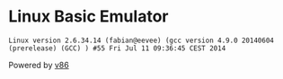 # Linux Basic Emulator


```
Linux version 2.6.34.14 (fabian@eevee) (gcc version 4.9.0 20140604 (prerelease) (GCC) ) #55 Fri Jul 11 09:36:45 CEST 2014
```


Powered by [v86](https://github.com/copy/v86)
